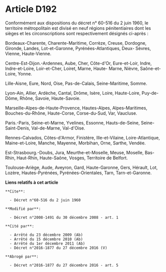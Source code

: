 # Article D192

Conformément aux dispositions du décret n° 60-516 du 2 juin 1960, le territoire métropolitain est divisé en neuf régions
pénitentiaires dont les sièges et les circonscriptions sont respectivement désignés ci-après : 

Bordeaux-Charente, Charente-Maritime, Corrèze, Creuse, Dordogne, Gironde, Landes, Lot-et-Garonne, Pyrénées-Atlantiques, Deux-
Sèvres, Vienne, Haute-Vienne. 

Centre-Est-Dijon.-Ardennes, Aube, Cher, Côte-d'Or, Eure-et-Loir, Indre, Indre-et-Loire, Loir-et-Cher, Loiret, Marne, Haute-
Marne, Nièvre, Saône-et-Loire, Yonne. 

Lille-Aisne, Eure, Nord, Oise, Pas-de-Calais, Seine-Maritime, Somme. 

Lyon-Ain, Allier, Ardèche, Cantal, Drôme, Isère, Loire, Haute-Loire, Puy-de-Dôme, Rhône, Savoie, Haute-Savoie. 

Marseille-Alpes-de-Haute-Provence, Hautes-Alpes, Alpes-Maritimes, Bouches-du-Rhône, Haute-Corse, Corse-du-Sud, Var,
Vaucluse. 

Paris.-Paris, Seine-et-Marne, Yvelines, Essonne, Hauts-de-Seine, Seine-Saint-Denis, Val-de-Marne, Val-d'Oise. 

Rennes-Calvados, Côtes-d'Armor, Finistère, Ille-et-Vilaine, Loire-Atlantique, Maine-et-Loire, Manche, Mayenne, Morbihan,
Orne, Sarthe, Vendée. 

Est-Strasbourg.-Doubs, Jura, Meurthe-et-Moselle, Meuse, Moselle, Bas-Rhin, Haut-Rhin, Haute-Saône, Vosges, Territoire de
Belfort. 

Toulouse-Ariège, Aude, Aveyron, Gard, Haute-Garonne, Gers, Hérault, Lot, Lozère, Hautes-Pyrénées, Pyrénées-Orientales, Tarn,
Tarn-et-Garonne.

**Liens relatifs à cet article**

	**Cite**:

	  - Décret n°60-516 du 2 juin 1960

	**Modifié par**:

	  - Décret n°2008-1491 du 30 décembre 2008 - art. 1

	**Cité par**:

	  - Arrêté du 23 décembre 2009 (Ab)
	  - Arrêté du 15 décembre 2010 (Ab)
	  - Arrêté du 1er décembre 2011 (Ab)
	  - Décret n°2016-1877 du 27 décembre 2016 (V)

	**Abrogé par**:

	  - Décret n°2016-1877 du 27 décembre 2016 - art. 5
